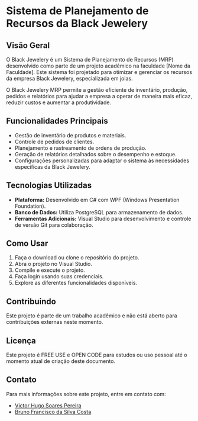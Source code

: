 # Sistema de Planejamento de Recursos da Black Jewelery

## Visão Geral

O Black Jewelery é um Sistema de Planejamento de Recursos (MRP) desenvolvido como parte de um projeto acadêmico na faculdade [Nome da Faculdade]. Este sistema foi projetado para otimizar e gerenciar os recursos da empresa Black Jewelery, especializada em joias.

O Black Jewelery MRP permite a gestão eficiente de inventário, produção, pedidos e relatórios para ajudar a empresa a operar de maneira mais eficaz, reduzir custos e aumentar a produtividade.

## Funcionalidades Principais

- Gestão de inventário de produtos e materiais.
- Controle de pedidos de clientes.
- Planejamento e rastreamento de ordens de produção.
- Geração de relatórios detalhados sobre o desempenho e estoque.
- Configurações personalizadas para adaptar o sistema às necessidades específicas da Black Jewelery.

## Tecnologias Utilizadas

- **Plataforma:** Desenvolvido em C# com WPF (Windows Presentation Foundation).
- **Banco de Dados:** Utiliza PostgreSQL para armazenamento de dados.
- **Ferramentas Adicionais:** Visual Studio para desenvolvimento e controle de versão Git para colaboração.

## Como Usar

1. Faça o download ou clone o repositório do projeto.
2. Abra o projeto no Visual Studio.
3. Compile e execute o projeto.
4. Faça login usando suas credenciais.
5. Explore as diferentes funcionalidades disponíveis.

## Contribuindo

Este projeto é parte de um trabalho acadêmico e não está aberto para contribuições externas neste momento.

## Licença

Este projeto é FREE USE e OPEN CODE para estudos ou uso pessoal até o momento atual de criação deste documento.

## Contato

Para mais informações sobre este projeto, entre em contato com:

- [Victor Hugo Soares Pereira](mailto:victorpereiraprog@gmail.com)
- [Bruno Francisco da Silva Costa](mailto:bruno_fsc@yahoo.com.br)
